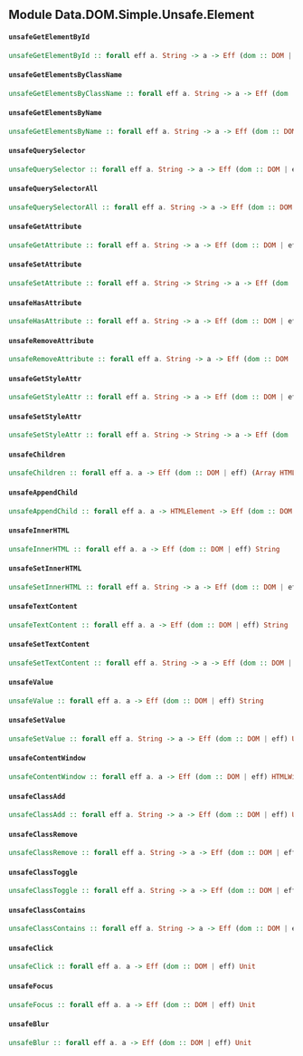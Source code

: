 ## Module Data.DOM.Simple.Unsafe.Element

#### `unsafeGetElementById`

``` purescript
unsafeGetElementById :: forall eff a. String -> a -> Eff (dom :: DOM | eff) HTMLElement
```

#### `unsafeGetElementsByClassName`

``` purescript
unsafeGetElementsByClassName :: forall eff a. String -> a -> Eff (dom :: DOM | eff) (Array HTMLElement)
```

#### `unsafeGetElementsByName`

``` purescript
unsafeGetElementsByName :: forall eff a. String -> a -> Eff (dom :: DOM | eff) (Array HTMLElement)
```

#### `unsafeQuerySelector`

``` purescript
unsafeQuerySelector :: forall eff a. String -> a -> Eff (dom :: DOM | eff) HTMLElement
```

#### `unsafeQuerySelectorAll`

``` purescript
unsafeQuerySelectorAll :: forall eff a. String -> a -> Eff (dom :: DOM | eff) NodeList
```

#### `unsafeGetAttribute`

``` purescript
unsafeGetAttribute :: forall eff a. String -> a -> Eff (dom :: DOM | eff) String
```

#### `unsafeSetAttribute`

``` purescript
unsafeSetAttribute :: forall eff a. String -> String -> a -> Eff (dom :: DOM | eff) Unit
```

#### `unsafeHasAttribute`

``` purescript
unsafeHasAttribute :: forall eff a. String -> a -> Eff (dom :: DOM | eff) Boolean
```

#### `unsafeRemoveAttribute`

``` purescript
unsafeRemoveAttribute :: forall eff a. String -> a -> Eff (dom :: DOM | eff) Unit
```

#### `unsafeGetStyleAttr`

``` purescript
unsafeGetStyleAttr :: forall eff a. String -> a -> Eff (dom :: DOM | eff) String
```

#### `unsafeSetStyleAttr`

``` purescript
unsafeSetStyleAttr :: forall eff a. String -> String -> a -> Eff (dom :: DOM | eff) Unit
```

#### `unsafeChildren`

``` purescript
unsafeChildren :: forall eff a. a -> Eff (dom :: DOM | eff) (Array HTMLElement)
```

#### `unsafeAppendChild`

``` purescript
unsafeAppendChild :: forall eff a. a -> HTMLElement -> Eff (dom :: DOM | eff) Unit
```

#### `unsafeInnerHTML`

``` purescript
unsafeInnerHTML :: forall eff a. a -> Eff (dom :: DOM | eff) String
```

#### `unsafeSetInnerHTML`

``` purescript
unsafeSetInnerHTML :: forall eff a. String -> a -> Eff (dom :: DOM | eff) Unit
```

#### `unsafeTextContent`

``` purescript
unsafeTextContent :: forall eff a. a -> Eff (dom :: DOM | eff) String
```

#### `unsafeSetTextContent`

``` purescript
unsafeSetTextContent :: forall eff a. String -> a -> Eff (dom :: DOM | eff) Unit
```

#### `unsafeValue`

``` purescript
unsafeValue :: forall eff a. a -> Eff (dom :: DOM | eff) String
```

#### `unsafeSetValue`

``` purescript
unsafeSetValue :: forall eff a. String -> a -> Eff (dom :: DOM | eff) Unit
```

#### `unsafeContentWindow`

``` purescript
unsafeContentWindow :: forall eff a. a -> Eff (dom :: DOM | eff) HTMLWindow
```

#### `unsafeClassAdd`

``` purescript
unsafeClassAdd :: forall eff a. String -> a -> Eff (dom :: DOM | eff) Unit
```

#### `unsafeClassRemove`

``` purescript
unsafeClassRemove :: forall eff a. String -> a -> Eff (dom :: DOM | eff) Unit
```

#### `unsafeClassToggle`

``` purescript
unsafeClassToggle :: forall eff a. String -> a -> Eff (dom :: DOM | eff) Unit
```

#### `unsafeClassContains`

``` purescript
unsafeClassContains :: forall eff a. String -> a -> Eff (dom :: DOM | eff) Boolean
```

#### `unsafeClick`

``` purescript
unsafeClick :: forall eff a. a -> Eff (dom :: DOM | eff) Unit
```

#### `unsafeFocus`

``` purescript
unsafeFocus :: forall eff a. a -> Eff (dom :: DOM | eff) Unit
```

#### `unsafeBlur`

``` purescript
unsafeBlur :: forall eff a. a -> Eff (dom :: DOM | eff) Unit
```


